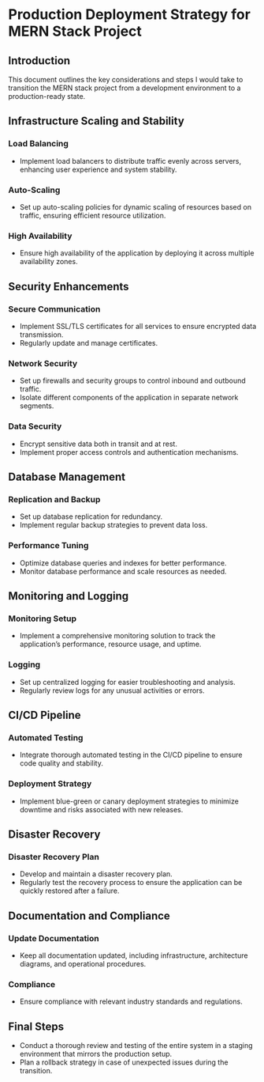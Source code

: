 # Production Deployment Strategy for MERN Stack Project

## Introduction

This document outlines the key considerations and steps I would take to transition the MERN stack project from a development environment to a production-ready state.

## Infrastructure Scaling and Stability

### Load Balancing
- Implement load balancers to distribute traffic evenly across servers, enhancing user experience and system stability.

### Auto-Scaling
- Set up auto-scaling policies for dynamic scaling of resources based on traffic, ensuring efficient resource utilization.

### High Availability
- Ensure high availability of the application by deploying it across multiple availability zones.

## Security Enhancements

### Secure Communication
- Implement SSL/TLS certificates for all services to ensure encrypted data transmission.
- Regularly update and manage certificates.

### Network Security
- Set up firewalls and security groups to control inbound and outbound traffic.
- Isolate different components of the application in separate network segments.

### Data Security
- Encrypt sensitive data both in transit and at rest.
- Implement proper access controls and authentication mechanisms.

## Database Management

### Replication and Backup
- Set up database replication for redundancy.
- Implement regular backup strategies to prevent data loss.

### Performance Tuning
- Optimize database queries and indexes for better performance.
- Monitor database performance and scale resources as needed.

## Monitoring and Logging

### Monitoring Setup
- Implement a comprehensive monitoring solution to track the application’s performance, resource usage, and uptime.

### Logging
- Set up centralized logging for easier troubleshooting and analysis.
- Regularly review logs for any unusual activities or errors.

## CI/CD Pipeline

### Automated Testing
- Integrate thorough automated testing in the CI/CD pipeline to ensure code quality and stability.

### Deployment Strategy
- Implement blue-green or canary deployment strategies to minimize downtime and risks associated with new releases.

## Disaster Recovery

### Disaster Recovery Plan
- Develop and maintain a disaster recovery plan.
- Regularly test the recovery process to ensure the application can be quickly restored after a failure.

## Documentation and Compliance

### Update Documentation
- Keep all documentation updated, including infrastructure, architecture diagrams, and operational procedures.

### Compliance
- Ensure compliance with relevant industry standards and regulations.

## Final Steps

- Conduct a thorough review and testing of the entire system in a staging environment that mirrors the production setup.
- Plan a rollback strategy in case of unexpected issues during the transition.
